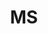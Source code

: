 ---
name: Nishanth Subramanian
tag: nishanth
title: MS
dept: Computer Science
webpage: 
image: 
start: 2022-09-01
end: ''
projects:
    sonic
---
